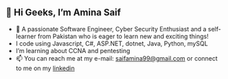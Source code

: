 ## 👋 Hi Geeks, I’m Amina Saif
- 👀 A passionate Software Engineer, Cyber Security Enthusiast and a self-learner from Pakistan who is eager to learn new and exciting things!
- I code using Javascript, C#, ASP.NET, dotnet, Java, Python, mySQL
- I’m learning about CCNA and pentesting
- 📫 You can reach me at my e-mail: saifamina99@gmail.com or connect to me on my [linkedin](https://www.linkedin.com/in/amina-saif) 
